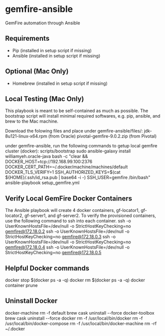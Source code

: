 # gemfire-ansible

GemFire automation through Ansible

## Requirements

* Pip (installed in setup script if missing)
* Ansible (installed in setup script if missing)

## Optional (Mac Only)

* Homebrew (installed in setup script if missing)

## Local Testing (Mac Only)

This playbook is meant to be self-contained as much as possible. The bootstrap script will install minimal required softwares, e.g. pip, ansible, and brew to the Mac machine.

Download the folowing files and place under gemfire-ansible/files/:
jdk-8u121-linux-x64.rpm (from Oracle)
pivotal-gemfire-9.0.2.zip (from Pivotal)

under gemfire-ansible, run the following commands to getup local gemfire cluster (docker):
scripts/bootstrap
sudo ansible-galaxy install williamyeh.oracle-java
bash -c "clear && DOCKER_HOST=tcp://192.168.99.100:2376 DOCKER_CERT_PATH=~/.docker/machine/machines/default DOCKER_TLS_VERIFY=1 SSH_AUTHORIZED_KEYS=$(cat ${HOME}/.ssh/id_rsa.pub | base64 -i -) SSH_USER=gemfire /bin/bash"
ansible-playbook setup_gemfire.yml

## Verify Local GemFire Docker Containers

The Ansible playbook will create 4 docker containers, gf-locator1, gf-locator2, gf-server1, and gf-server2. To verify the provisioned containers, use the following command to ssh into each container.
ssh -o UserKnownHostsFile=/dev/null -o StrictHostKeyChecking=no gemfire@172.18.0.2
ssh -o UserKnownHostsFile=/dev/null -o StrictHostKeyChecking=no gemfire@172.18.0.3
ssh -o UserKnownHostsFile=/dev/null -o StrictHostKeyChecking=no gemfire@172.18.0.4
ssh -o UserKnownHostsFile=/dev/null -o StrictHostKeyChecking=no gemfire@172.18.0.5

## Helpful Docker commands
docker stop $(docker ps -a -q)
docker rm $(docker ps -a -q)
docker container prune

## Uninstall Docker
docker-machine rm -f default
brew cask uninstall --force docker-toolbox
brew cask uninstall --force docker
rm -f /usr/local/bin/docker
rm -f /usr/local/bin/docker-compose
rm -f /usr/local/bin/docker-machine
rm -rf ~/.docker
